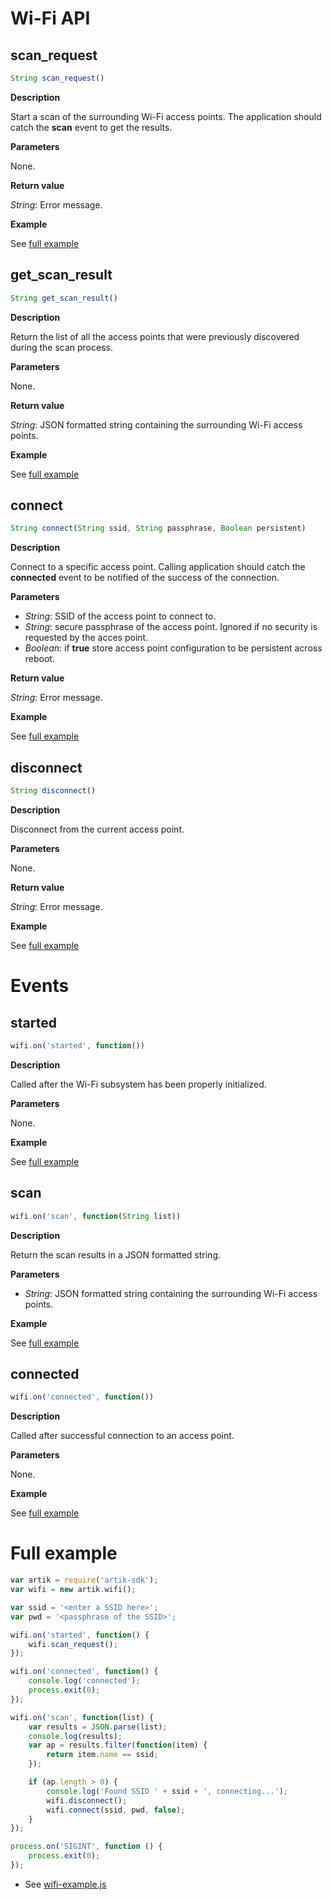 # Wi-Fi API

## scan_request

```javascript
String scan_request()
```

**Description**

Start a scan of the surrounding Wi-Fi access points. The application
should catch the **scan** event to get the results.

**Parameters**

None.

**Return value**

*String*: Error message.

**Example**

See [full example](#full-example)

## get_scan_result

```javascript
String get_scan_result()
```

**Description**

Return the list of all the access points that were previously discovered during
the scan process.

**Parameters**

None.

**Return value**

*String*: JSON formatted string containing the surrounding Wi-Fi access points.

**Example**

See [full example](#full-example)

## connect

```javascript
String connect(String ssid, String passphrase, Boolean persistent)
```

**Description**

Connect to a specific access point. Calling application should catch the 
**connected** event to be notified of the success of the connection.

**Parameters**

 - *String*: SSID of the access point to connect to.
 - *String*: secure passphrase of the access point. Ignored if no security is
requested by the acces point.
 - *Boolean*: if **true** store access point configuration to be persistent
across reboot.

**Return value**

*String*: Error message.

**Example**

See [full example](#full-example)

## disconnect

```javascript
String disconnect()
```

**Description**

Disconnect from the current access point.

**Parameters**

None.

**Return value**

*String*: Error message.

**Example**

See [full example](#full-example)

# Events

## started

```javascript
wifi.on('started', function())
```
**Description**

Called after the Wi-Fi subsystem has been properly initialized.

**Parameters**

None.

**Example**

See [full example](#full-example)

## scan

```javascript
wifi.on('scan', function(String list))
```
**Description**

Return the scan results in a JSON formatted string.

**Parameters**

 - *String*: JSON formatted string containing the surrounding Wi-Fi access points.

**Example**

See [full example](#full-example)

## connected

```javascript
wifi.on('connected', function())
```
**Description**

Called after successful connection to an access point.

**Parameters**

None.

**Example**

See [full example](#full-example)

# Full example

```javascript
var artik = require('artik-sdk');
var wifi = new artik.wifi();

var ssid = '<enter a SSID here>';
var pwd = '<passphrase of the SSID>';

wifi.on('started', function() {
	wifi.scan_request();
});

wifi.on('connected', function() {
	console.log('connected');
	process.exit(0);
});

wifi.on('scan', function(list) {
	var results = JSON.parse(list);
	console.log(results);
	var ap = results.filter(function(item) {
		return item.name == ssid;
	});

	if (ap.length > 0) {
		console.log('Found SSID ' + ssid + ', connecting...');
		wifi.disconnect();
		wifi.connect(ssid, pwd, false);
	}
});

process.on('SIGINT', function () {
	process.exit(0);
});
```

   * See [wifi-example.js](/examples/wifi-example.js)
